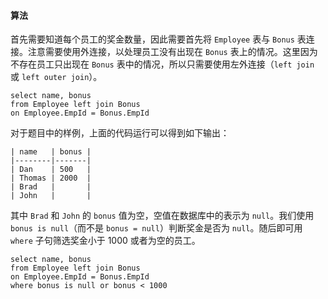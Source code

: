 #### 算法
首先需要知道每个员工的奖金数量，因此需要首先将 `Employee` 表与 `Bonus` 表连接。注意需要使用外连接，以处理员工没有出现在 `Bonus` 表上的情况。这里因为不存在员工只出现在 `Bonus` 表中的情况，所以只需要使用左外连接（`left join` 或 `left outer join`）。
```MySQL [-MySQL]
select name, bonus
from Employee left join Bonus
on Employee.EmpId = Bonus.EmpId
```
对于题目中的样例，上面的代码运行可以得到如下输出：
```
| name   | bonus |
|--------|-------|
| Dan    | 500   |
| Thomas | 2000  |
| Brad   |       |
| John   |       |
```
其中 `Brad` 和 `John` 的 `bonus` 值为空，空值在数据库中的表示为 `null`。我们使用 `bonus is null`（而不是 `bonus = null`）判断奖金是否为 `null`。随后即可用 `where` 子句筛选奖金小于 1000 或者为空的员工。
```MySQL [-MySQL]
select name, bonus
from Employee left join Bonus
on Employee.EmpId = Bonus.EmpId
where bonus is null or bonus < 1000
```
